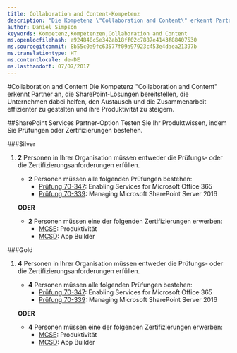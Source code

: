 ```yaml
---
title: Collaboration and Content-Kompetenz
description: "Die Kompetenz \"Collaboration and Content\" erkennt Partner an, die SharePoint-Lösungen bereitstellen, die Unternehmen dabei helfen, den Austausch und die Zusammenarbeit effizienter zu gestalten und ihre Produktivität zu steigern."
author: Daniel Simpson
keywords: Kompetenz,Kompetenzen,Collaboration and Content
ms.openlocfilehash: a924848c5e342ab18ff02c7887e4143f88407530
ms.sourcegitcommit: 8b55c0a9fc63577f09a97923c453e4daea21397b
ms.translationtype: HT
ms.contentlocale: de-DE
ms.lasthandoff: 07/07/2017
---
```

#<a name="collaboration-and-content"></a>Collaboration and Content
Die Kompetenz "Collaboration and Content" erkennt Partner an, die SharePoint-Lösungen bereitstellen, die Unternehmen dabei helfen, den Austausch und die Zusammenarbeit effizienter zu gestalten und ihre Produktivität zu steigern.

##<a name="sharepoint-services-partner-option"></a>SharePoint Services Partner-Option
Testen Sie Ihr Produktwissen, indem Sie Prüfungen oder Zertifizierungen bestehen.

###<a name="silver"></a>Silver

1. **2** Personen in Ihrer Organisation müssen entweder die Prüfungs- oder die Zertifizierungsanforderungen erfüllen.

    - **2** Personen müssen alle folgenden Prüfungen bestehen:
        - [Prüfung 70-347](https://www.microsoft.com/en-us/learning/exam-70-347.aspx): Enabling Services for Microsoft Office 365
        - [Prüfung 70-339](https://www.microsoft.com/en-us/learning/exam-70-339.aspx): Managing Microsoft SharePoint Server 2016

    **ODER**

    - **2** Personen müssen eine der folgenden Zertifizierungen erwerben:
        - [MCSE](https://www.microsoft.com/en-us/learning/mcse-productivity-certification.aspx): Produktivität
        - [MCSD](https://www.microsoft.com/en-us/learning/mcsd-app-builder-certification.aspx): App Builder

###<a name="gold"></a>Gold
1. **4** Personen in Ihrer Organisation müssen entweder die Prüfungs- oder die Zertifizierungsanforderungen erfüllen.

    - **4** Personen müssen alle folgenden Prüfungen bestehen:
        - [Prüfung 70-347](https://www.microsoft.com/en-us/learning/exam-70-347.aspx): Enabling Services for Microsoft Office 365
        - [Prüfung 70-339](https://www.microsoft.com/en-us/learning/exam-70-339.aspx): Managing Microsoft SharePoint Server 2016

    **ODER**

    - **4** Personen müssen eine der folgenden Zertifizierungen erwerben:
        - [MCSE](https://www.microsoft.com/en-us/learning/mcse-productivity-certification.aspx): Produktivität
        - [MCSD](https://www.microsoft.com/en-us/learning/mcsd-app-builder-certification.aspx): App Builder
 

